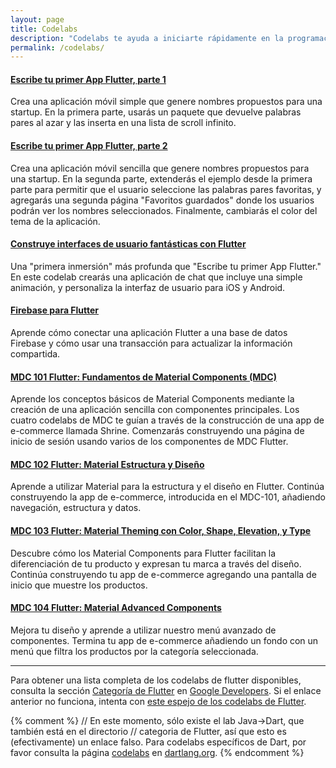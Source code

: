 ```yaml
---
layout: page
title: Codelabs
description: "Codelabs te ayuda a iniciarte rápidamente en la programación con Flutter."
permalink: /codelabs/
---
```


#### [Escribe tu primer App Flutter, parte 1](https://codelabs.developers.google.com/codelabs/first-flutter-app-pt1/)

Crea una aplicación móvil simple que genere nombres propuestos para una startup. En la primera parte, usarás un paquete que devuelve palabras pares al azar y las inserta en una lista de scroll infinito.

#### [Escribe tu primer App Flutter, parte 2](https://codelabs.developers.google.com/codelabs/first-flutter-app-pt2/)

Crea una aplicación móvil sencilla que genere nombres propuestos para una startup. En la segunda parte, extenderás el ejemplo desde la primera parte para permitir que el usuario seleccione las palabras pares favoritas, y agregarás una segunda página "Favoritos guardados" donde los usuarios podrán ver los nombres seleccionados. Finalmente, cambiarás el color del tema de la aplicación.

#### [Construye interfaces de usuario fantásticas con Flutter](https://codelabs.developers.google.com/codelabs/flutter)

Una "primera inmersión" más profunda que "Escribe tu primer App Flutter." En este codelab crearás una aplicación de chat que incluye una simple animación, y personaliza la interfaz de usuario para iOS y Android.

#### [Firebase para Flutter](https://codelabs.developers.google.com/codelabs/flutter-firebase/)

Aprende cómo conectar una aplicación Flutter a una base de datos Firebase y cómo usar una transacción para actualizar la información compartida.

#### [MDC 101 Flutter: Fundamentos de Material Components (MDC)](https://codelabs.developers.google.com/codelabs/mdc-101-flutter/)

Aprende los conceptos básicos de Material Components mediante la creación de una aplicación sencilla con componentes principales. Los cuatro codelabs de MDC te guían a través de la construcción de una app de e-commerce llamada Shrine. Comenzarás construyendo una página de inicio de sesión usando varios de los componentes de MDC Flutter.

#### [MDC 102 Flutter: Material Estructura y Diseño](https://codelabs.developers.google.com/codelabs/mdc-102-flutter/)

Aprende a utilizar Material para la estructura y el diseño en Flutter.
Continúa construyendo la app de e-commerce, introducida en el MDC-101, añadiendo navegación, estructura y datos.


#### [MDC 103 Flutter: Material Theming con Color, Shape, Elevation, y Type](https://codelabs.developers.google.com/codelabs/mdc-103-flutter/)

Descubre cómo los Material Components para Flutter facilitan la diferenciación de tu producto y expresan tu marca a través del diseño. Continúa construyendo tu app de e-commerce agregando una pantalla de inicio que muestre los productos.

#### [MDC 104 Flutter: Material Advanced Components](https://codelabs.developers.google.com/codelabs/mdc-104-flutter/)

Mejora tu diseño y aprende a utilizar nuestro menú avanzado de componentes.
Termina tu app de e-commerce añadiendo un fondo con un menú que filtra los productos por la categoría seleccionada.

---

Para obtener una lista completa de los codelabs de flutter disponibles, consulta la sección
[Categoría de Flutter](https://codelabs.developers.google.com/?cat=Flutter)
en [Google Developers](https://codelabs.developers.google.com/).
Si el enlace anterior no funciona, intenta con
[este espejo de los codelabs de Flutter](https://codelabs.flutter-io.cn/).

{% comment %}
// En este momento, sólo existe el lab Java->Dart, que también está en el directorio
// categoria de Flutter, así que esto es (efectivamente) un enlace falso.
Para codelabs específicos de Dart, por favor consulta la página
[codelabs](https://www.dartlang.org/codelabs) en
[dartlang.org](https://www.dartlang.org/).
{% endcomment %}
